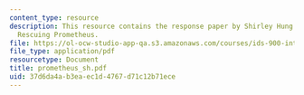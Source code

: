 ```yaml
---
content_type: resource
description: This resource contains the response paper by Shirley Hung on the book
  Rescuing Prometheus.
file: https://ol-ocw-studio-app-qa.s3.amazonaws.com/courses/ids-900-integrating-doctoral-seminar-on-emerging-technologies-fall-2005/37d6da4ab3eaec1d4767d71c12b71ece_prometheus_sh.pdf
file_type: application/pdf
resourcetype: Document
title: prometheus_sh.pdf
uid: 37d6da4a-b3ea-ec1d-4767-d71c12b71ece
---
```


